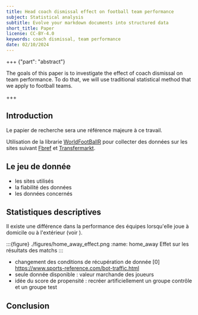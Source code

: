 ```yaml
---
title: Head coach dismissal effect on football team performance
subject: Statistical analysis
subtitle: Evolve your markdown documents into structured data
short_title: Paper
license: CC-BY-4.0
keywords: coach dismissal, team performance
date: 02/10/2024
---
```


+++ {"part": "abstract"}

The goals of this paper is to investigate the effect of coach dismissal on team performance. To do that, we will use traditional statistical method that we apply to football teams. 

+++

## Introduction 

Le papier de recherche [](doi:10.3390/economies8040082) sera une référence majeure à ce travail.

Utilisation de la librarie [WorldFootBallR] pour collecter des données sur les sites suivant [Fbref] et [Transfermarkt].

## Le jeu de donnée
- les sites utilisés
- la fiabilité des données
- les données concernés

## Statistiques descriptives
Il existe une différence dans la performance des équipes lorsqu'elle joue à domicile ou à l'extérieur (voir [](#home_away)).

:::{figure} ./figures/home_away_effect.png
:name: home_away
Effet sur les résultats des matchs
:::

- changement des conditions de récupération de donnée [0] https://www.sports-reference.com/bot-traffic.html
- seule donnée disponible : valeur marchande des joueurs
- idée du score de propensité : recréer artificiellement un groupe contrôle et un groupe test

## Conclusion

[Fbref]: https://fbref.com/
[WorldFootballR]: https://github.com/JaseZiv/worldfootballR/
[Transfermarkt]: https://www.transfermarkt.com/
